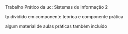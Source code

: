 Trabalho Prático da uc: Sistemas de Informação 2

tp dividido em componente teórica e componente prática

algum material de aulas práticas também incluído 
